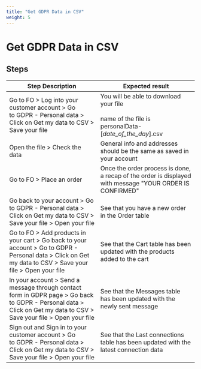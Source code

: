 ```yaml
---
title: "Get GDPR Data in CSV"
weight: 5
---
```


# Get GDPR Data in CSV
## Steps
| Step Description | Expected result |
| ----- | ----- |
| Go to FO > Log into your customer account > Go to GDPR - Personal data > Click on Get my data to CSV > Save your file | You will be able to download your file<br><br>name of the file is personalData-[_date_of_the_day_].csv |
| Open the file > Check the data | General info and addresses should be the same as saved in your account |
| Go to FO > Place an order | Once the order process is done, a recap of the order is displayed with message "YOUR ORDER IS CONFIRMED" |
| Go back to your account > Go to GDPR - Personal data > Click on Get my data to CSV > Save your file > Open your file | See that you have a new order in the Order table |
| Go to FO > Add products in your cart > Go back to your account > Go to GDPR - Personal data > Click on Get my data to CSV > Save your file > Open your file | See that the Cart table has been updated with the products added to the cart |
| In your account > Send a message through contact form in GDPR page > Go back to GDPR - Personal data > Click on Get my data to CSV > Save your file > Open your file | See that the Messages table has been updated with the newly sent message |
| Sign out and Sign in to your customer account > Go to GDPR - Personal data > Click on Get my data to CSV > Save your file > Open your file | See that the Last connections table has been updated with the latest connection data |
